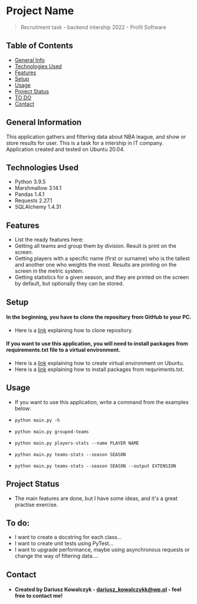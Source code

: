 # Project Name
> Recruitment task - backend intership 2022 - Profil Software

## Table of Contents
* [General Info](#general-information)
* [Technologies Used](#technologies-used)
* [Features](#features)
* [Setup](#setup)
* [Usage](#usage)
* [Project Status](#project-status)
* [TO DO](#to-do)
* [Contact](#contact)


## General Information
This application gathers and filtering data about NBA league, and show or store results for user. This is a task for a intership in IT company. Application created and tested on Ubuntu 20.04.

## Technologies Used
* Python 3.9.5
* Marshmallow 3.14.1
* Pandas 1.4.1
* Requests 2.27.1
* SQLAlchemy 1.4.31

## Features
* List the ready features here:
* Getting all teams and group them by division. Result is print on the screen.
* Getting players with a specific name (first or surname) who is the tallest and another one who weights the most. Results are printing on the screen in the metric system.
* Getting statistics for a given season, and they are printed on the screen by default, but optionally they can be stored.

## Setup
#### In the beginning, you have to clone the repository from GitHub to your PC.
* Here is a [link](https://docs.github.com/en/repositories/creating-and-managing-repositories/cloning-a-repository) explaining how to clone repository.

#### If you want to use this application, you will need to install packages from requirements.txt file to a virtual environment. 
* Here is a [link](https://www.arubacloud.com/tutorial/how-to-create-a-python-virtual-environment-on-ubuntu.aspx) explaining how to create virtual environment on Ubuntu.
* Here is a [link](https://stackoverflow.com/questions/7225900/how-can-i-install-packages-using-pip-according-to-the-requirements-txt-file-from) explaining how to install packages from requriments.txt.

## Usage
* If you want to use this application, write a command from the examples below:

* `python main.py -h`
* `python main.py grouped-teams`
* `python main.py players-stats --name PLAYER NAME`
* `python main.py teams-stats --season SEASON`
* `python main.py teams-stats --season SEASON --output EXTENSION`

## Project Status
* The main features are done, but I have some ideas, and it's a great practise exercise.

## To do:
* I want to create a docstring for each class...
* I want to create unit tests using PyTest...
* I want to upgrade performance, maybe using asynchronous requests or change the way of filtering data....


## Contact
* #### Created by Dariusz Kowalczyk - dariusz_kowalczykk@wp.pl - feel free to contact me!
